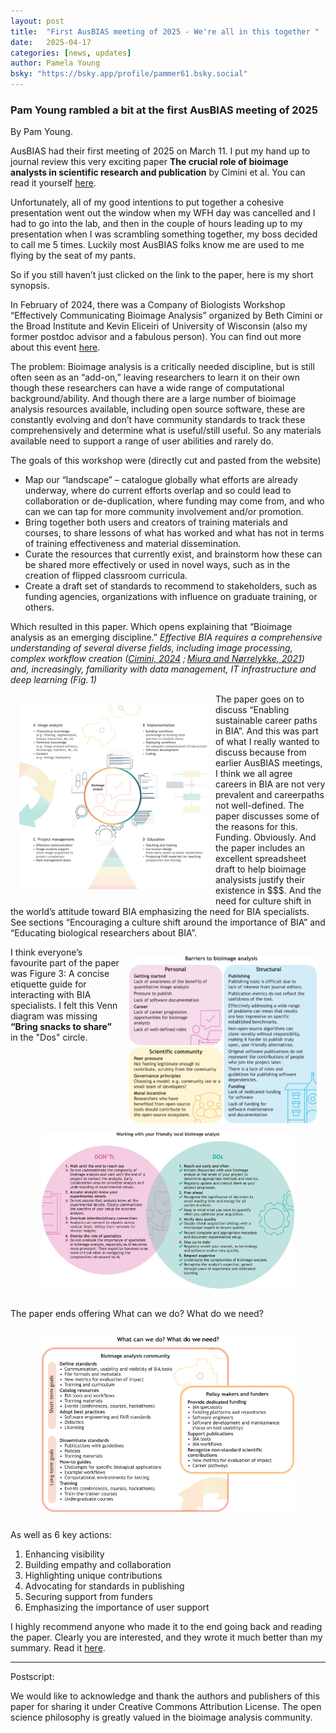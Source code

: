 ```yaml
---
layout: post
title:  "First AusBIAS meeting of 2025 - We're all in this together "
date:   2025-04-17
categories: [news, updates]
author: Pamela Young
bsky: "https://bsky.app/profile/pammer61.bsky.social"
---
```


### Pam Young rambled a bit at the first AusBIAS meeting of 2025
By Pam Young.  

AusBIAS had their first meeting of 2025 on March 11.  I put my hand up to journal review this very exciting paper **The crucial role of bioimage analysts in scientific research and publication** by Cimini et al.  You can read it yourself [here](https://pmc.ncbi.nlm.nih.gov/articles/PMC11698046/).  

Unfortunately, all of my good intentions to put together a cohesive presentation went out the window when my WFH day was cancelled and I had to go into the lab, and then in the couple of hours leading up to my presentation when I was scrambling something together, my boss decided to call me 5 times. Luckily most AusBIAS folks know me are used to me flying by the seat of my pants.

So if you still haven’t just clicked on the link to the paper, here is my short synopsis.

In February of 2024, there was a Company of Biologists Workshop “Effectively Communicating Bioimage Analysis” organized by Beth Cimini or the Broad Institute and Kevin Eliceiri of University of Wisconsin (also my former postdoc advisor and a fabulous person). You can find out more about this event [here](https://www.biologists.com/workshops/february-2024/).

The problem: Bioimage analysis is a critically needed discipline, but is still often seen as an “add-on,” leaving researchers to learn it on their own though these researchers can have a wide range of computational background/ability. And though there are a large number of bioimage analysis resources available, including open source software, these are constantly evolving and don’t have community standards to track these comprehensively and determine what is useful/still useful.  So any materials available need to support a range of user abilities and rarely do. 

The goals of this workshop were (directly cut and pasted from the website) 

  - Map our “landscape” – catalogue globally what efforts are already underway, where do current efforts overlap and so could lead to collaboration or de-duplication, where funding may come from, and who can we can tap for more community involvement and/or promotion. 
   - Bring together both users and creators of training materials and courses, to share lessons of what has worked and what has not in terms of training effectiveness and material dissemination. 
   - Curate the resources that currently exist, and brainstorm how these can be shared more effectively or used in novel ways, such as in the creation of flipped classroom curricula. 
   - Create a draft set of standards to recommend to stakeholders, such as funding agencies, organizations with influence on graduate training, or others. 

Which resulted in this paper.  Which opens explaining that “Bioimage analysis as an emerging discipline.” _Effective BIA requires a comprehensive understanding of several diverse fields, including image processing, complex workflow creation ([Cimini, 2024](https://pmc.ncbi.nlm.nih.gov/articles/PMC11449385/)
; [Miura and Nørrelykke, 2021](https://pmc.ncbi.nlm.nih.gov/articles/PMC7849301/)) and, increasingly, familiarity with data management, IT infrastructure and deep learning (Fig. 1)_ 

<a href="/assets/images/blogposts/20250417/joces-137-262322-g1.jpg" data-lightbox="gallery" data-title="Figure 1">
  <img src="/assets/images/blogposts/20250417/joces-137-262322-g1.jpg" alt="..." style="float: left; margin: 1em; max-width: 300px;">
</a>

The paper goes on to discuss “Enabling sustainable career paths in BIA”.  And this was part of what I really wanted to discuss because from earlier AusBIAS meetings, I think we all agree careers in BIA are not very prevalent and careerpaths not well-defined.  The paper discusses some of the reasons for this.  Funding.  Obviously.  And the paper includes an excellent spreadsheet draft to help bioimage analysists justify their existence in $$$.  And the need for culture shift in the world’s attitude toward BIA emphasizing the need for BIA specialists.  See sections “Encouraging a culture shift around the importance of BIA” and “Educating biological researchers about BIA”. 

<a href="/assets/images/blogposts/20250417/joces-137-262322-g2.jpg" data-lightbox="gallery" data-title="Figure 2: Major barriers to effective uptake of BIA.">
  <img src="/assets/images/blogposts/20250417/joces-137-262322-g2.jpg" alt="..." style="float: right; margin: 1em; max-width: 300px;">
</a>

I think everyone’s favourite part of the paper was Figure 3: A concise etiquette guide for interacting with BIA specialists.  I felt this Venn diagram was missing **“Bring snacks to share”** in the "Dos" circle.   

<a href="/assets/images/blogposts/20250417/joces-137-262322-g3.jpg" data-lightbox="gallery" data-title="Figure 3: Working with your friednly local bioimage analyst.">
  <img src="/assets/images/blogposts/20250417/joces-137-262322-g3.jpg" alt="..." style="display: block; margin: 2em auto; max-width: 80%; height: auto;">
</a>

The paper ends offering What can we do? What do we need? 

<a href="/assets/images/blogposts/20250417/joces-137-262322-g4.jpg" data-lightbox="gallery" data-title="Figure 4: A vision for the future of the BIA community.">
  <img src="/assets/images/blogposts/20250417/joces-137-262322-g4.jpg" alt="..." style="display: block; margin: 2em auto; max-width: 80%; height: auto;">
</a>


As well as 6 key actions: 
 1. Enhancing visibility 
 2. Building empathy and collaboration 
 3. Highlighting unique contributions  
 4. Advocating for standards in publishing 
 5. Securing support from funders 
 6. Emphasizing the importance of user support 

I highly recommend anyone who made it to the end going back and reading the paper.  Clearly you are interested, and they wrote it much better than my summary.  Read it [here](https://pmc.ncbi.nlm.nih.gov/articles/PMC11698046/). 

<HR>
Postscript: 

We would like to acknowledge and thank the authors and publishers of this paper for sharing it under Creative Commons Attribution License. The open science philosophy is greatly valued in the bioimage analysis community. 